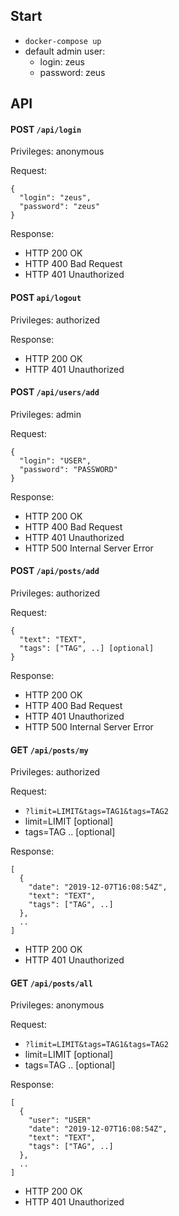 ## Start

- `docker-compose up`
- default admin user:
	- login: zeus
	- password: zeus


## API

#### POST `/api/login`

Privileges: anonymous

Request:
```
{
  "login": "zeus",
  "password": "zeus"
}
```

Response:
- HTTP 200 OK
- HTTP 400 Bad Request
- HTTP 401 Unauthorized

#### POST `api/logout`

Privileges: authorized

Response:
- HTTP 200 OK
- HTTP 401 Unauthorized

#### POST `/api/users/add`

Privileges: admin

Request:
```
{
  "login": "USER",
  "password": "PASSWORD"
}
```

Response:
- HTTP 200 OK
- HTTP 400 Bad Request
- HTTP 401 Unauthorized
- HTTP 500 Internal Server Error

#### POST `/api/posts/add`

Privileges: authorized

Request:
```
{
  "text": "TEXT",
  "tags": ["TAG", ..] [optional]
}
```

Response:
- HTTP 200 OK
- HTTP 400 Bad Request
- HTTP 401 Unauthorized
- HTTP 500 Internal Server Error

#### GET `/api/posts/my`

Privileges: authorized

Request:
- `?limit=LIMIT&tags=TAG1&tags=TAG2`
- limit=LIMIT [optional]
- tags=TAG .. [optional]

Response:
```
[
  {
    "date": "2019-12-07T16:08:54Z",
    "text": "TEXT",
    "tags": ["TAG", ..]
  },
  ..
]
```
- HTTP 200 OK
- HTTP 401 Unauthorized

#### GET `/api/posts/all`

Privileges: anonymous

Request:
- `?limit=LIMIT&tags=TAG1&tags=TAG2`
- limit=LIMIT [optional]
- tags=TAG .. [optional]

Response:
```
[
  {
    "user": "USER"
    "date": "2019-12-07T16:08:54Z",
    "text": "TEXT",
    "tags": ["TAG", ..]
  },
  ..
]
```
- HTTP 200 OK
- HTTP 401 Unauthorized

